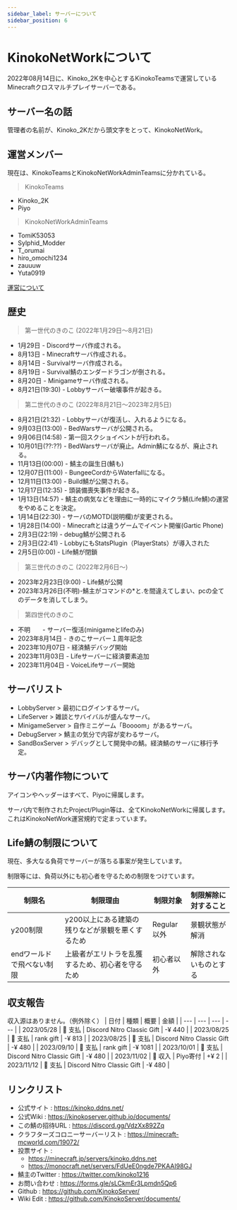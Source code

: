 ```yaml
---
sidebar_label: サーバーについて
sidebar_position: 6
---
```


# KinokoNetWorkについて
2022年08月14日に、Kinoko_2Kを中心とするKinokoTeamsで運営しているMinecraftクロスマルチプレイサーバーである。

## サーバー名の話
管理者の名前が、Kinoko_2Kだから頭文字をとって、KinokoNetWork。

## 運営メンバー
現在は、KinokoTeamsとKinokoNetWorkAdminTeamsに分かれている。
> KinokoTeams
 - Kinoko_2K
 - Piyo

> KinokoNetWorkAdminTeams
 - TomiK53053
 - Sylphid_Modder
 - T_orumai
 - hiro_omochi1234
 - zauuuw
 - Yuta0919

[運営について](admin.md)
## 歴史
> 第一世代のきのこ (2022年1月29日～8月21日)

- 1月29日 - Discordサーバ作成される。
- 8月13日 - Minecraftサーバ作成される。
- 8月14日 - Survivalサーバ作成される。
- 8月19日 - Survival鯖のエンダードラゴンが倒される。
- 8月20日 - Minigameサーバ作成される。
- 8月21日(19:30) - Lobbyサーバー破壊事件が起きる。

> 第二世代のきのこ (2022年8月21日～2023年2月5日)

- 8月21日(21:32) - Lobbyサーバが復活し、入れるようになる。
- 9月03日(13:00) - BedWarsサーバが公開される。
- 9月06日(14:58) - 第一回スクショイベントが行われる。
- 10月01日(??:??) - BedWarsサーバが廃止。Admin鯖になるが、廃止される。
- 11月13日(00:00) - 鯖主の誕生日(鯖も)
- 12月07日(11:00) - BungeeCordからWaterfallになる。
- 12月11日(13:00) - Build鯖が公開される。
- 12月17日(12:35) - 頭装備喪失事件が起きる。
- 1月13日(14:57)  -  鯖主の病気などを理由に一時的にマイクラ鯖(Life鯖)の運営をやめることを決定。
- 1月14日(22:30) - サーバのMOTD(説明欄)が変更される。
- 1月28日(14:00) - Minecraftとは違うゲームでイベント開催(Gartic Phone)
- 2月3日(22:19) - debug鯖が公開される
- 2月3日(22:41) - LobbyにもStatsPlugin（PlayerStats）が導入された
- 2月5日(0:00) - Life鯖が閉鎖

> 第三世代のきのこ (2022年2月6日～)

- 2023年2月23日(9:00) - Life鯖が公開
- 2023年3月26日(不明)-鯖主がコマンドの*と.を間違えてしまい、pcの全てのデータを消してしまう。

> 第四世代のきのこ

- 不明　　- サーバー復活(minigameとlifeのみ)
- 2023年8月14日 - きのこサーバー１周年記念
- 2023年10月07日 - 経済鯖デバッグ開始
- 2023年11月03日 - Lifeサーバーに経済要素追加
- 2023年11月04日 - VoiceLifeサーバー開始

## サーバリスト
- LobbyServer > 最初にログインするサーバ。
- LifeServer > 雑談とサバイバルが盛んなサーバ。
- MinigameServer > 自作ミニゲーム「Boooom」があるサーバ。
- DebugServer > 鯖主の気分で内容が変わるサーバ。
- SandBoxServer > デバッグとして開発中の鯖。経済鯖のサーバに移行予定。

## サーバ内著作物について
アイコンやヘッダーはすべて、Piyoに帰属します。

サーバ内で制作されたProject/Plugin等は、全てKinokoNetWorkに帰属します。これはKinokoNetWork運営規約で定まっています。

## Life鯖の制限について
現在、多大なる負荷でサーバーが落ちる事案が発生しています。

制限等には、負荷以外にも初心者を守るための制限をつけています。

| 制限名 | 制限理由 | 制限対象 | 制限解除に対すること |
| --- | --- | --- | --- |
| y200制限 | y200以上にある建築の残りなどが景観を悪くするため | Regular以外 | 景観状態が解消 |
| endワールドで飛べない制限 | 上級者がエリトラを乱獲するため、初心者を守るため | 初心者以外 | 解除されないものとする |

## 収支報告
収入源はありません。（例外除く）
| 日付 | 種類 | 概要 | 金額 |
| --- | --- | --- | --- |
| 2023/05/28 | 🔴 支払 | Discord Nitro Classic Gift | -¥ 440 |
| 2023/08/25 | 🔴 支払 | rank gift | -¥ 813 |
| 2023/08/25 | 🔴 支払 | Discord Nitro Classic Gift | -¥ 480 |
| 2023/09/10 | 🔴 支払 | rank gift | -¥ 1081 |
| 2023/10/01 | 🔴 支払 | Discord Nitro Classic Gift | -¥ 480 |
| 2023/11/02 | 🔵 収入 | Piyo寄付 | +¥ 2 |
| 2023/11/12 | 🔴 支払 | Discord Nitro Classic Gift | -¥ 480 |


## リンクリスト
- 公式サイト : https://kinoko.ddns.net/
- 公式Wiki : https://kinokoserver.github.io/documents/
- この鯖の招待URL : https://discord.gg/VdzXx892Zq
- クラフターズコロニーサーバーリスト : https://minecraft-mcworld.com/19072/
- 投票サイト : 
    - https://minecraft.jp/servers/kinoko.ddns.net
    - https://monocraft.net/servers/FdUeE0ngde7PKAAI98GJ
- 鯖主のTwitter : https://twitter.com/kinoko1216
- お問い合わせ : https://forms.gle/sLCkmEr3Lpmdn5Qp6 
- Github : https://github.com/KinokoServer/
- Wiki Edit : https://github.com/KinokoServer/documents/
